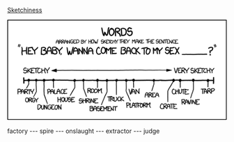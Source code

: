 [Sketchiness](https://xkcd.com/1101)

![Sketchiness](./random_comic.png)

factory --- spire --- onslaught --- extractor --- judge

